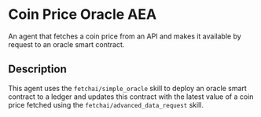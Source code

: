 # Coin Price Oracle AEA

An agent that fetches a coin price from an API and makes it available by request to an oracle smart contract.

## Description

This agent uses the `fetchai/simple_oracle` skill to deploy an oracle smart contract to a ledger and updates this contract with the latest value of a coin price fetched using the `fetchai/advanced_data_request` skill.
